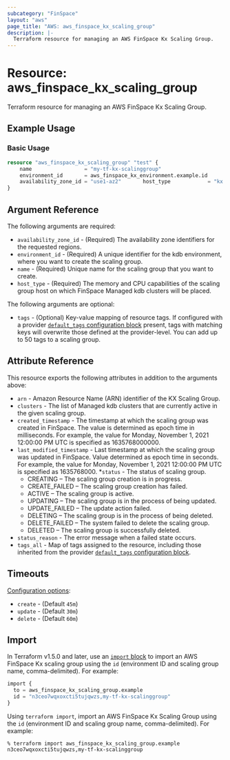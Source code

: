 ```yaml
---
subcategory: "FinSpace"
layout: "aws"
page_title: "AWS: aws_finspace_kx_scaling_group"
description: |-
  Terraform resource for managing an AWS FinSpace Kx Scaling Group.
---
```


# Resource: aws_finspace_kx_scaling_group

Terraform resource for managing an AWS FinSpace Kx Scaling Group.

## Example Usage

### Basic Usage

```terraform
resource "aws_finspace_kx_scaling_group" "test" {
	name                 = "my-tf-kx-scalinggroup"
	environment_id       = aws_finspace_kx_environment.example.id
	availability_zone_id = "use1-az2"		host_type            = "kx.sg.4xlarge"
}
```

## Argument Reference

The following arguments are required:

* `availability_zone_id` - (Required) The availability zone identifiers for the requested regions.
* `environment_id` - (Required) A unique identifier for the kdb environment, where you want to create the scaling group.
* `name` - (Required) Unique name for the scaling group that you want to create.
* `host_type` - (Required) The memory and CPU capabilities of the scaling group host on which FinSpace Managed kdb clusters will be placed.

The following arguments are optional:

* `tags` - (Optional) Key-value mapping of resource tags. If configured with a provider [`default_tags` configuration block](/docs/providers/aws/index.html#default_tags-configuration-block) present, tags with matching keys will overwrite those defined at the provider-level. You can add up to 50 tags to a scaling group.

## Attribute Reference

This resource exports the following attributes in addition to the arguments above:

* `arn` - Amazon Resource Name (ARN) identifier of the KX Scaling Group.
* `clusters` - The list of Managed kdb clusters that are currently active in the given scaling group.
* `created_timestamp` - The timestamp at which the scaling group was created in FinSpace. The value is determined as epoch time in milliseconds. For example, the value for Monday, November 1, 2021 12:00:00 PM UTC is specified as 1635768000000.
* `last_modified_timestamp` - Last timestamp at which the scaling group was updated in FinSpace. Value determined as epoch time in seconds. For example, the value for Monday, November 1, 2021 12:00:00 PM UTC is specified as 1635768000.
*`status` - The status of scaling group.
    * CREATING – The scaling group creation is in progress.
    * CREATE_FAILED – The scaling group creation has failed.
    * ACTIVE – The scaling group is active.
    * UPDATING – The scaling group is in the process of being updated.
    * UPDATE_FAILED – The update action failed.
    * DELETING – The scaling group is in the process of being deleted.
    * DELETE_FAILED – The system failed to delete the scaling group.
    * DELETED – The scaling group is successfully deleted.
* `status_reason` - The error message when a failed state occurs.
* `tags_all` - Map of tags assigned to the resource, including those inherited from the provider [`default_tags` configuration block](/docs/providers/aws/index.html#default_tags-configuration-block).

## Timeouts

[Configuration options](https://developer.hashicorp.com/terraform/language/resources/syntax#operation-timeouts):

* `create` - (Default `45m`)
* `update` - (Default `30m`)
* `delete` - (Default `60m`)

## Import

In Terraform v1.5.0 and later, use an [`import` block](https://developer.hashicorp.com/terraform/language/import) to import an AWS FinSpace Kx scaling group using the `id` (environment ID and scaling group name, comma-delimited). For example:

```terraform
import {
  to = aws_finspace_kx_scaling_group.example
  id = "n3ceo7wqxoxcti5tujqwzs,my-tf-kx-scalinggroup"
}
```

Using `terraform import`, import an AWS FinSpace Kx Scaling Group using the `id` (environment ID and scaling group name, comma-delimited). For example:

```console
% terraform import aws_finspace_kx_scaling_group.example n3ceo7wqxoxcti5tujqwzs,my-tf-kx-scalinggroup
```
